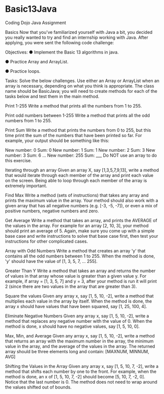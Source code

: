 # Basic13Java
Coding Dojo Java Assignment

Basics
Now that you've familiarized yourself with Java a bit, you decided you really wanted to try and find an internship working with Java. After applying, you were sent the following code challenge:

Objectives:
● Implement the Basic 13 algorithms in java.

● Practice Array and ArrayList.

● Practice loops.

Tasks:
Solve the below challenges. Use either an Array or ArrayList when an array is necessary, depending on what you think is appropriate. The class name should be BasicJava; you will need to create methods for each of the tasks below and test them in the main method.

Print 1-255
Write a method that prints all the numbers from 1 to 255.

Print odd numbers between 1-255
Write a method that prints all the odd numbers from 1 to 255.

Print Sum
Write a method that prints the numbers from 0 to 255, but this time print the sum of the numbers that have been printed so far. For example, your output should be something like this:

New number: 0 Sum: 0
New number: 1 Sum: 1
New number: 2 Sum: 3
New number: 3 Sum: 6
...
New number: 255 Sum: ___
Do NOT use an array to do this exercise.

Iterating through an array
Given an array X, say [1,3,5,7,9,13], write a method that would iterate through each member of the array and print each value on the screen. Being able to loop through each member of the array is extremely important.

Find Max
Write a method (sets of instructions) that takes any array and prints the maximum value in the array. Your method should also work with a given array that has all negative numbers (e.g. [-3, -5, -7]), or even a mix of positive numbers, negative numbers and zero.

Get Average
Write a method that takes an array, and prints the AVERAGE of the values in the array. For example for an array [2, 10, 3], your method should print an average of 5. Again, make sure you come up with a simple base case and write instructions to solve that base case first, then test your instructions for other complicated cases.

Array with Odd Numbers
Write a method that creates an array 'y' that contains all the odd numbers between 1 to 255. When the method is done, 'y' should have the value of [1, 3, 5, 7, ... 255].

Greater Than Y
Write a method that takes an array and returns the number of values in that array whose value is greater than a given value y. For example, if array = [1, 3, 5, 7] and y = 3, after your method is run it will print 2 (since there are two values in the array that are greater than 3).

Square the values
Given any array x, say [1, 5, 10, -2], write a method that multiplies each value in the array by itself. When the method is done, the array x should have values that have been squared, say [1, 25, 100, 4].

Eliminate Negative Numbers
Given any array x, say [1, 5, 10, -2], write a method that replaces any negative number with the value of 0. When the method is done, x should have no negative values, say [1, 5, 10, 0].

Max, Min, and Average
Given any array x, say [1, 5, 10, -2], write a method that returns an array with the maximum number in the array, the minimum value in the array, and the average of the values in the array. The returned array should be three elements long and contain: [MAXNUM, MINNUM, AVG]

Shifting the Values in the Array
Given any array x, say [1, 5, 10, 7, -2], write a method that shifts each number by one to the front. For example, when the method is done, an x of [1, 5, 10, 7, -2] should become [5, 10, 7, -2, 0]. Notice that the last number is 0. The method does not need to wrap around the values shifted out of bounds.
